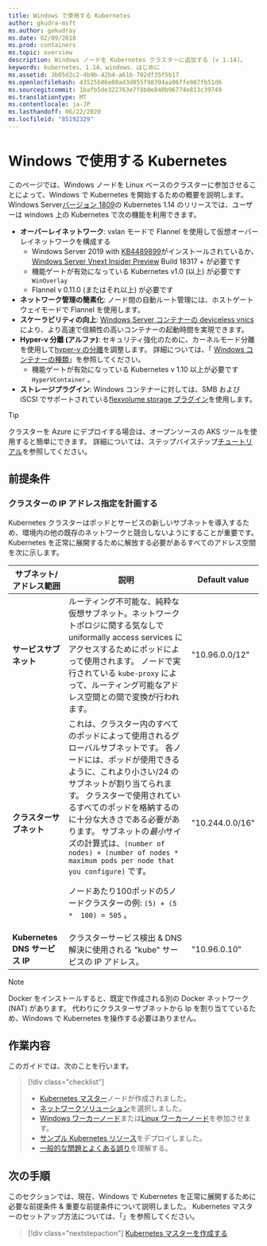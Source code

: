 ```yaml
---
title: Windows で使用する Kubernetes
author: gkudra-msft
ms.author: gekudray
ms.date: 02/09/2018
ms.prod: containers
ms.topic: overview
description: Windows ノードを Kubernetes クラスターに追加する (v 1.14)。
keywords: kubernetes、1.14、windows、はじめに
ms.assetid: 3b05d2c2-4b9b-42b4-a61b-702df35f5b17
ms.openlocfilehash: 43525b86e00ad3d855f98394aa96ffe987fb51d6
ms.sourcegitcommit: 1bafb5de322763e7f8b0e840b96774e813c39749
ms.translationtype: MT
ms.contentlocale: ja-JP
ms.lasthandoff: 06/22/2020
ms.locfileid: "85192329"
---
```

# <a name="kubernetes-on-windows"></a>Windows で使用する Kubernetes

このページでは、Windows ノードを Linux ベースのクラスターに参加させることによって、Windows で Kubernetes を開始するための概要を説明します。 Windows Server[バージョン 1809](https://docs.microsoft.com/windows-server/get-started/whats-new-in-windows-server-1809#container-networking-with-kubernetes)の Kubernetes 1.14 のリリースでは、ユーザーは windows 上の Kubernetes で次の機能を利用できます。

- **オーバーレイネットワーク**: vxlan モードで Flannel を使用して仮想オーバーレイネットワークを構成する
    - Windows Server 2019 with [KB4489899](https://support.microsoft.com/help/4489899)がインストールされているか、 [Windows Server Vnext Insider Preview](https://blogs.windows.com/windowsexperience/tag/windows-insider-program/) Build 18317 + が必要です
    - 機能ゲートが有効になっている Kubernetes v1.0 (以上) が必要です `WinOverlay`
    - Flannel v 0.11.0 (またはそれ以上) が必要です
- **ネットワーク管理の簡素化**: ノード間の自動ルート管理には、ホストゲートウェイモードで Flannel を使用します。
- **スケーラビリティの向上**: [Windows Server コンテナーの deviceless vnics](https://techcommunity.microsoft.com/t5/Networking-Blog/Network-start-up-and-performance-improvements-in-Windows-10/ba-p/339716)により、より高速で信頼性の高いコンテナーの起動時間を実現できます。
- **Hyper-v 分離 (アルファ)**: セキュリティ強化のために、カーネルモード分離を使用して[hyper-v の分離](https://kubernetes.io/docs/getting-started-guides/windows/#hyper-v-containers)を調整します。 詳細については、「 [Windows コンテナーの種類](https://docs.microsoft.com/virtualization/windowscontainers/about/#windows-container-types)」を参照してください。
    - 機能ゲートが有効になっている Kubernetes v 1.10 以上が必要です `HyperVContainer` 。
- **ストレージプラグイン**: Windows コンテナーに対しては、SMB および iSCSI でサポートされている[flexvolume storage プラグイン](https://github.com/Microsoft/K8s-Storage-Plugins)を使用します。

>[!TIP]
>クラスターを Azure にデプロイする場合は、オープンソースの AKS ツールを使用すると簡単にできます。 詳細については、ステップバイステップ[チュートリアル](https://github.com/Azure/aks-engine/blob/master/docs/topics/windows.md)を参照してください。

## <a name="prerequisites"></a>前提条件

### <a name="plan-ip-addressing-for-your-cluster"></a>クラスターの IP アドレス指定を計画する

<a name="definitions"></a>Kubernetes クラスターはポッドとサービスの新しいサブネットを導入するため、環境内の他の既存のネットワークと競合しないようにすることが重要です。 Kubernetes を正常に展開するために解放する必要があるすべてのアドレス空間を次に示します。

| サブネット/アドレス範囲 | 説明 | Default value |
| --------- | ------------- | ------------- |
| <a name="service-subnet-def"></a>**サービスサブネット** | ルーティング不可能な、純粋な仮想サブネット。ネットワークトポロジに関する気なしで uniformally access services にアクセスするためにポッドによって使用されます。 ノードで実行されている `kube-proxy` によって、ルーティング可能なアドレス空間との間で変換が行われます。 | "10.96.0.0/12" |
| <a name="cluster-subnet-def"></a>**クラスターサブネット** |  これは、クラスター内のすべてのポッドによって使用されるグローバルサブネットです。 各ノードには、ポッドが使用できるように、これより小さい/24 のサブネットが割り当てられます。 クラスターで使用されているすべてのポッドを格納するのに十分な大きさである必要があります。 サブネットの*最小*サイズの計算式は、`(number of nodes) + (number of nodes * maximum pods per node that you configure)` です。 <p/>ノードあたり100ポッドの5ノードクラスターの例: `(5) + (5 *  100) = 505` 。  | "10.244.0.0/16" |
| **Kubernetes DNS サービス IP** | クラスターサービス検出 & DNS 解決に使用される "kube" サービスの IP アドレス。 | "10.96.0.10" |

> [!NOTE]
> Docker をインストールすると、既定で作成される別の Docker ネットワーク (NAT) があります。 代わりにクラスターサブネットから Ip を割り当てているため、Windows で Kubernetes を操作する必要はありません。

## <a name="what-you-will-accomplish"></a>作業内容

このガイドでは、次のことを行います。

> [!div class="checklist"]
> * [Kubernetes マスター](./creating-a-linux-master.md)ノードが作成されました。
> * [ネットワークソリューション](./network-topologies.md)を選択しました。
> * [Windows ワーカーノード](./joining-windows-workers.md)または[Linux ワーカーノード](./joining-linux-workers.md)を参加させます。
> * [サンプル Kubernetes リソース](./deploying-resources.md)をデプロイしました。
> * [一般的な問題とよくある誤り](./common-problems.md)を理解する。

## <a name="next-steps"></a>次の手順

このセクションでは、現在、Windows で Kubernetes を正常に展開するために必要な前提条件 & 重要な前提条件について説明しました。 Kubernetes マスターのセットアップ方法については、「」を参照してください。

>[!div class="nextstepaction"]
>[Kubernetes マスターを作成する](./creating-a-linux-master.md)